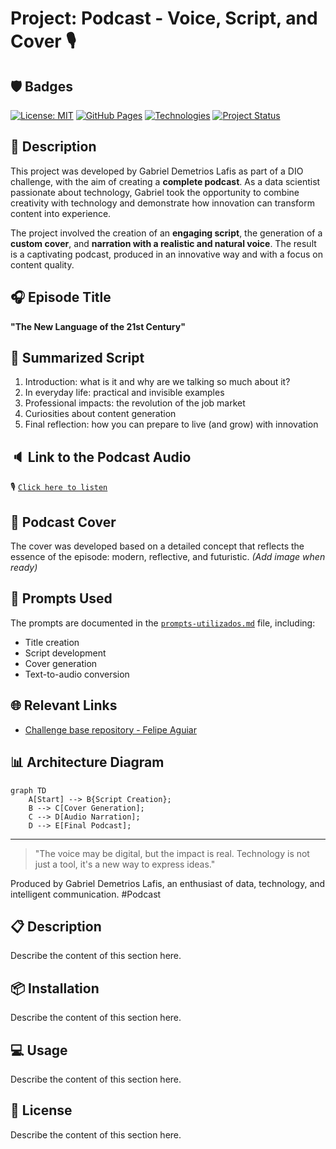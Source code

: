 # Project: Podcast - Voice, Script, and Cover 🎙️

## 🛡️ Badges
[![License: MIT](https://img.shields.io/badge/License-MIT-yellow.svg)](https://opensource.org/licenses/MIT)
[![GitHub Pages](https://img.shields.io/badge/GitHub%20Pages-Active-brightgreen.svg)](https://galafis.github.io/Criando-um-Podcast-com-IAs-Generativas/)
[![Technologies](https://img.shields.io/badge/Technologies-Markdown%2C%20MP3-blue.svg)](https://github.com/galafis/Criando-um-Podcast-com-IAs-Generativas#technologies)
[![Project Status](https://img.shields.io/badge/Status-In%20Development-yellow.svg)](https://github.com/galafis/Criando-um-Podcast-com-IAs-Generativas#project-status)

## 📒 Description
This project was developed by Gabriel Demetrios Lafis as part of a DIO challenge, with the aim of creating a **complete podcast**. As a data scientist passionate about technology, Gabriel took the opportunity to combine creativity with technology and demonstrate how innovation can transform content into experience.

The project involved the creation of an **engaging script**, the generation of a **custom cover**, and **narration with a realistic and natural voice**. The result is a captivating podcast, produced in an innovative way and with a focus on content quality.

## 🎧 Episode Title
**"The New Language of the 21st Century"**

## 🧠 Summarized Script
1. Introduction: what is it and why are we talking so much about it?
2. In everyday life: practical and invisible examples
3. Professional impacts: the revolution of the job market
4. Curiosities about content generation
5. Final reflection: how you can prepare to live (and grow) with innovation

## 🔈 Link to the Podcast Audio
🎙️ [`Click here to listen`](./assets/gabriel-demetrios-lafis.mp3)

## 🎨 Podcast Cover
The cover was developed based on a detailed concept that reflects the essence of the episode: modern, reflective, and futuristic. *(Add image when ready)*

## 💬 Prompts Used
The prompts are documented in the [`prompts-utilizados.md`](./docs/prompts-utilizados.md) file, including:
- Title creation
- Script development
- Cover generation
- Text-to-audio conversion

## 🌐 Relevant Links
- [Challenge base repository - Felipe Aguiar](https://github.com/felipeAguiarCode/prompts-for-podcast-generate-by-ia)

## 📊 Architecture Diagram
```mermaid
graph TD
    A[Start] --> B{Script Creation};
    B --> C[Cover Generation];
    C --> D[Audio Narration];
    D --> E[Final Podcast];
```

---

> "The voice may be digital, but the impact is real. Technology is not just a tool, it's a new way to express ideas."

Produced by Gabriel Demetrios Lafis, an enthusiast of data, technology, and intelligent communication. #Podcast


## 📋 Description

Describe the content of this section here.


## 📦 Installation

Describe the content of this section here.


## 💻 Usage

Describe the content of this section here.


## 📄 License

Describe the content of this section here.

